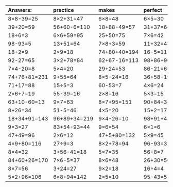 | Answers: | practice | makes | perfect | ! |
| :--- | :--- | :--- | :--- | :--- |
| 8×8-39=25 | 8×2+31=47 | 6×8=48 | 6×5=30 | 4×2=8 | 
| 39+20=59 | 56+60-6=110 | 18+88-49=57 | 31+37=68 | 4×8=32 | 
| 18÷6=3 | 6×6+59=95 | 25+50=75 | 7×6=42 | 6×9=54 | 
| 98-93=5 | 13+51=64 | 7×8+3=59 | 11+32=43 | 2×2=4 | 
| 18÷2=9 | 2×9=18 | 74+80+40=194 | 16-5=11 | 3×3=9 | 
| 92-27=65 | 3×2+78=84 | 62+67-16=113 | 98+86+96=280 | 35-33=2 | 
| 7×4-20=8 | 5×4=20 | 29+24=53 | 86-21=65 | 33+17=50 | 
| 74+76+81=231 | 9+55=64 | 8×5-24=16 | 36+58-19=75 | 41-37=4 | 
| 71+17=88 | 15÷5=3 | 60-53=7 | 4×6=24 | 5×5+54=79 | 
| 2×6+7=19 | 55-39=16 | 2×8=16 | 5×3=15 | 32+44=76 | 
| 63+10-60=13 | 9×7=63 | 8×7+95=151 | 90+84+3=177 | 3×8=24 | 
| 8+26=34 | 51-5=46 | 4×5=20 | 15+2=17 | 33-26=7 | 
| 18+34+91=143 | 96+89+34=219 | 9×4-26=10 | 98+91+41=230 | 68-31=37 | 
| 9×3=27 | 83+54-93=44 | 9×6=54 | 6×1=6 | 25÷5=5 | 
| 47+49=96 | 2×6=12 | 47+5+80=132 | 5×9=45 | 2×4+8=16 | 
| 4×9+80=116 | 27÷9=3 | 8×2+78=94 | 96-93=3 | 1×8=8 | 
| 8×4=32 | 3+56-41=18 | 5×7=35 | 56÷8=7 | 95-86=9 | 
| 84+60+26=170 | 7×6-5=37 | 8×6=48 | 26+30=56 | 48÷8=6 | 
| 8×7=56 | 3+24=27 | 9×2=18 | 16÷4=4 | 14-11=3 | 
| 5×2+96=106 | 6×8+94=142 | 2×5=10 | 95-43=52 | 1×7=7 | 
